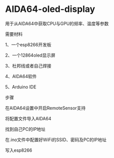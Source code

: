 # AIDA64-oled-display
用于从AIDA64中获取CPU与GPU的频率、温度等参数

需要材料

  1、一个esp8266开发板

  2、一个12864oled显示屏

  3、杜邦线或者自己焊接

  4、AIDA64软件

  5、Arduino IDE

步骤

  在AIDA64设置中开启RemoteSensor支持

  将配置文件导入AIDA64

  找到自己PC的IP地址

  在.ino文件中配置好WiFi的SSID、密码及PC的IP地址

  写入esp8266
